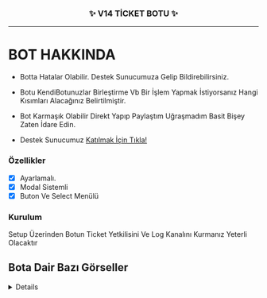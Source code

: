 <h3 align="center">✨ V14 TİCKET BOTU ✨</h3>

---

# BOT HAKKINDA

* Botta Hatalar Olabilir. Destek Sunucumuza Gelip Bildirebilirsiniz.

* Botu KendiBotunuzlar Birleştirme Vb Bir İşlem Yapmak İstiyorsanız Hangi Kısımları Alacağınız Belirtilmiştir.

* Bot Karmaşık Olabilir Direkt Yapıp Paylaştım Uğraşmadım Basit Bişey Zaten İdare Edin.

* Destek Sunucumuz [Katılmak İçin Tıkla!](https://discord.gg/HehFQ7Qcub)

### Özellikler
- [x] Ayarlamalı.
- [x] Modal Sistemli
- [x] Buton Ve Select Menülü

### Kurulum
Setup Üzerinden Botun Ticket Yetkilisini Ve Log Kanalını Kurmanız Yeterli Olacaktır

## Bota Dair Bazı Görseller
<details>

### Ticket Kısmı

![image](https://github.com/Wasleycik/v14-Basit-Ticket-Botu/assets/104096743/6fa49162-957f-4eae-bf85-bccc8258622c)

### Ticket Açmak İçin Sebep Kısmı

![image](https://github.com/Wasleycik/v14-Basit-Ticket-Botu/assets/104096743/f682cd6e-5ba5-4f72-baf6-8ea17d53ed6f)

### Sebep Seçme kıSMI

![image](https://github.com/Wasleycik/v14-Basit-Ticket-Botu/assets/104096743/932a2998-19ac-4508-b4eb-739b2ea11f89)

### Kullanıcı Diğer Seçeneğini Seçerse Modal Menü Açılır

![image](https://github.com/Wasleycik/v14-Basit-Ticket-Botu/assets/104096743/8bda2e4f-9ec2-46d2-b769-319ef38651df)

### Kullanıcı Ticket Açınca Kanala Atılan Mesajlar

![image](https://github.com/Wasleycik/v14-Basit-Ticket-Botu/assets/104096743/44c40c17-978f-416f-83a7-1f520156651c)

### Kullanıcı Ticketi Kapatmak İsterse Ticket Tooldaki Sistem Benzeri

![image](https://github.com/Wasleycik/v14-Basit-Ticket-Botu/assets/104096743/44dfc8ac-238b-49a3-9dd2-cbfcc437042b)

### Ticket Kapatılınca Kanalda Yazılan Mesajları Ticket Açan Açaılış Tarihi vb Loglar

![image](https://github.com/Wasleycik/v14-Basit-Ticket-Botu/assets/104096743/a773d30c-cbfd-4ae7-be86-0f24afbe1c70)

### Kanaldaki Mesajları Html Dosyası Olarak Kaydeder

![image](https://github.com/Wasleycik/v14-Basit-Ticket-Botu/assets/104096743/e38ba156-20f8-409f-9e8e-dab245a221c0)
</details>




